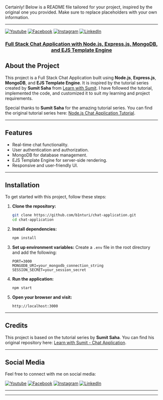 Certainly! Below is a README file tailored for your project, inspired by the original one you provided. Make sure to replace placeholders with your own information.

---

[![Youtube][youtube-shield]][youtube-url]
[![Facebook][facebook-shield]][facebook-url]
[![Instagram][instagram-shield]][instagram-url]
[![LinkedIn][linkedin-shield]][linkedin-url]

<p align="center">
  <h3 align="center"><a href="https://github.com/b1nturi/chat-application">Full Stack Chat Application with Node.js, Express.js, MongoDB, and EJS Template Engine</a></h3>
</p>

## About the Project

This project is a Full Stack Chat Application built using **Node.js**, **Express.js**, **MongoDB**, and **EJS Template Engine**. It is inspired by the tutorial series created by **Sumit Saha** from [Learn with Sumit](https://github.com/learnwithsumit/chat-application). I have followed the tutorial, implemented the code, and customized it to suit my learning and project requirements.

Special thanks to **Sumit Saha** for the amazing tutorial series. You can find the original tutorial series here: [Node.js Chat Application Tutorial](https://lwsbd.link/node-chat).

---

## Features

- Real-time chat functionality.
- User authentication and authorization.
- MongoDB for database management.
- EJS Template Engine for server-side rendering.
- Responsive and user-friendly UI.

---

## Installation

To get started with this project, follow these steps:

1. **Clone the repository:**
   ```bash
   git clone https://github.com/b1nturi/chat-application.git
   cd chat-application
   ```

2. **Install dependencies:**
   ```bash
   npm install
   ```

3. **Set up environment variables:**
   Create a `.env` file in the root directory and add the following:
   ```
   PORT=3000
   MONGODB_URI=your_mongodb_connection_string
   SESSION_SECRET=your_session_secret
   ```

4. **Run the application:**
   ```bash
   npm start
   ```

5. **Open your browser and visit:**
   ```
   http://localhost:3000
   ```

---

<!-- ## Tutorial Link

You can follow the complete tutorial series here: [Node.js Chat Application Tutorial](https://lwsbd.link/node-chat).

--- -->

## Credits

This project is based on the tutorial series by **Sumit Saha**. You can find his original repository here: [Learn with Sumit - Chat Application](https://github.com/learnwithsumit/chat-application).

---

## Social Media

Feel free to connect with me on social media:

[![Youtube][youtube-shield]][youtube-url]
[![Facebook][facebook-shield]][facebook-url]
[![Instagram][instagram-shield]][instagram-url]
[![LinkedIn][linkedin-shield]][linkedin-url]

---

<!-- MARKDOWN LINKS & IMAGES -->

[youtube-shield]: https://img.shields.io/badge/-Youtube-black.svg?style=flat-square&logo=youtube&color=555&logoColor=white
[youtube-url]: https://youtube.com/your-youtube-channel
[facebook-shield]: https://img.shields.io/badge/-Facebook-black.svg?style=flat-square&logo=facebook&color=555&logoColor=white
[facebook-url]: https://facebook.com/your-facebook-profile
[instagram-shield]: https://img.shields.io/badge/-Instagram-black.svg?style=flat-square&logo=instagram&color=555&logoColor=white
[instagram-url]: https://instagram.com/your-instagram-profile
[linkedin-shield]: https://img.shields.io/badge/-LinkedIn-black.svg?style=flat-square&logo=linkedin&colorB=555
[linkedin-url]: https://linkedin.com/in/your-linkedin-profile

---
